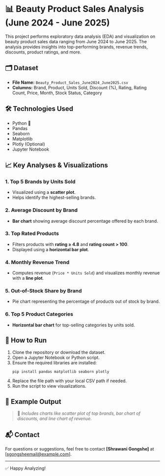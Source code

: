 # 📊 Beauty Product Sales Analysis (June 2024 - June 2025)

This project performs exploratory data analysis (EDA) and visualization on beauty product sales data ranging from June 2024 to June 2025. The analysis provides insights into top-performing brands, revenue trends, discounts, product ratings, and more.

## 🗂️ Dataset
- **File Name:** `Beauty_Product_Sales_June2024_June2025.csv`
- **Columns:** Brand, Product, Units Sold, Discount (%), Rating, Rating Count, Price, Month, Stock Status, Category

## 🛠️ Technologies Used
- Python 🐍
- Pandas
- Seaborn
- Matplotlib
- Plotly (Optional)
- Jupyter Notebook

## 📈 Key Analyses & Visualizations

### 1. Top 5 Brands by Units Sold
- Visualized using a **scatter plot**.
- Helps identify the highest-selling brands.

### 2. Average Discount by Brand
- **Bar chart** showing average discount percentage offered by each brand.

### 3. Top Rated Products
- Filters products with **rating ≥ 4.8** and **rating count > 100**.
- Displayed using a **horizontal bar plot**.

### 4. Monthly Revenue Trend
- Computes revenue (`Price * Units Sold`) and visualizes monthly revenue with a **line plot**.

### 5. Out-of-Stock Share by Brand
- Pie chart representing the percentage of products out of stock by brand.

### 6. Top 5 Product Categories
- **Horizontal bar chart** for top-selling categories by units sold.

## 📎 How to Run

1. Clone the repository or download the dataset.
2. Open a Jupyter Notebook or Python script.
3. Ensure the required libraries are installed:
    ```bash
    pip install pandas matplotlib seaborn plotly
    ```
4. Replace the file path with your local CSV path if needed.
5. Run the script to view visualizations.

## 📌 Example Output

> 📍 *Includes charts like scatter plot of top brands, bar chart of discounts, and line chart of revenue.*

## 📬 Contact
For questions or suggestions, feel free to contact **[Shrawani Gongshe]** at [sgongsheemail@example.com].

---

✅ Happy Analyzing!
